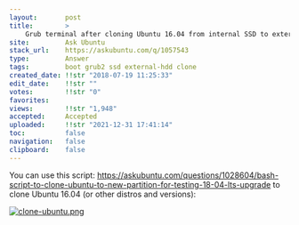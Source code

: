 ```yaml
---
layout:       post
title:        >
    Grub terminal after cloning Ubuntu 16.04 from internal SSD to external HDD
site:         Ask Ubuntu
stack_url:    https://askubuntu.com/q/1057543
type:         Answer
tags:         boot grub2 ssd external-hdd clone
created_date: !!str "2018-07-19 11:25:33"
edit_date:    !!str ""
votes:        !!str "0"
favorites:    
views:        !!str "1,948"
accepted:     Accepted
uploaded:     !!str "2021-12-31 17:41:14"
toc:          false
navigation:   false
clipboard:    false
---
```


You can use this script: https://askubuntu.com/questions/1028604/bash-script-to-clone-ubuntu-to-new-partition-for-testing-18-04-lts-upgrade to clone Ubuntu 16.04 (or other distros and versions):


[![clone-ubuntu.png][1]][1]

  [1]: https://i.stack.imgur.com/MgM3p.png
